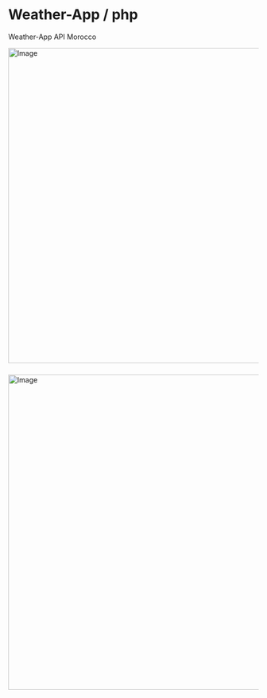 # Weather-App / php
Weather-App API Morocco
<!-- Uploading "localhost_Weather-App_.png"... -->
<img width="1366" height="633" alt="Image" src="https://github.com/user-attachments/assets/29606e8d-fd06-44a0-960e-04bfb0196571" />

###

<img width="1366" height="633" alt="Image" src="https://github.com/user-attachments/assets/8c1ddf69-2f0c-4081-8cf8-ff541c655fcf" />
